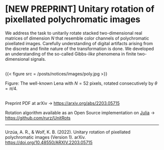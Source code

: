 # [NEW PREPRINT] Unitary rotation of pixellated polychromatic images


We address the task to unitarily rotate stacked two-dimensional real matrices of dimension $N$ that resemble color channels of polychromatic pixellated images. Carefully understanding of digital artifacts arising from the discrete and finite nature of the transformation is done. We developed an understanding of the so-called Gibbs-_like_ phenomena in finite two-dimensional signals.<br> </br>

{{< figure src = /posts/notices/images/poly.jpg >}}

Figure: The well-known Lena with $N = 52$ pixels, rotated consecutively by $\theta = \pi/4$. <br> </br>

Preprint PDF at arXiv $\rightarrow$ https://arxiv.org/abs/2203.05715

Rotation algorithm available as an Open Source implementation on [Julia](https://julialang.org/) $\rightarrow$ https://github.com/rurz/UnitRots

_____

Urzúa, A. R., & Wolf, K. B. (2022). Unitary rotation of pixellated  polychromatic images (Version 1). arXiv.  https://doi.org/10.48550/ARXIV.2203.05715

